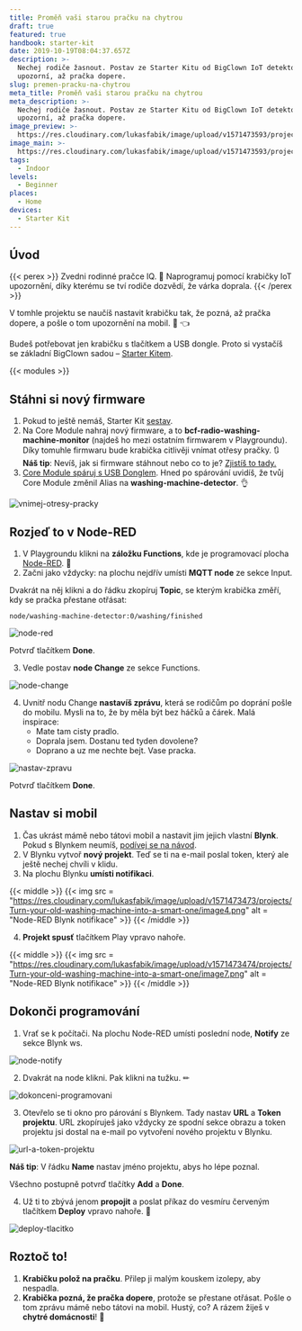 ```yaml
---
title: Proměň vaši starou pračku na chytrou
draft: true
featured: true
handbook: starter-kit
date: 2019-10-19T08:04:37.657Z
description: >-
  Nechej rodiče žasnout. Postav ze Starter Kitu od BigClown IoT detektor, který
  upozorní, až pračka dopere.
slug: premen-pracku-na-chytrou
meta_title: Proměň vaši starou pračku na chytrou
meta_description: >-
  Nechej rodiče žasnout. Postav ze Starter Kitu od BigClown IoT detektor, který
  upozorní, až pračka dopere.
image_preview: >-
  https://res.cloudinary.com/lukasfabik/image/upload/v1571473593/projects/Turn-your-old-washing-machine-into-a-smart-one/6-ilustrace-ochytri-pracku.png
image_main: >-
  https://res.cloudinary.com/lukasfabik/image/upload/v1571473593/projects/Turn-your-old-washing-machine-into-a-smart-one/6-ilustrace-ochytri-pracku.png
tags:
  - Indoor
levels:
  - Beginner
places:
  - Home
devices:
  - Starter Kit
---
```

## Úvod

{{< perex >}}
Zvedni rodinné pračce IQ. 🤖 Naprogramuj pomocí krabičky IoT upozornění, díky kterému se tví rodiče dozvědí, že várka doprala.
{{< /perex >}}

V tomhle projektu se naučíš nastavit krabičku tak, že pozná, až pračka dopere, a pošle o tom upozornění na mobil. 📱 👈 

Budeš potřebovat jen krabičku s tlačítkem a USB dongle. Proto si vystačíš se základní BigClown sadou – [Starter Kitem](https://shop.bigclown.com/starter-kit/).

{{< modules >}}

## Stáhni si nový firmware

1. Pokud to ještě nemáš, Starter Kit [sestav](https://www.bigclown.com/cs/handbook/?utm_source=handbook&utm_medium=print&utm_campaign=starter-kit-handbook&utm_content=cz). 
2. Na Core Module nahraj nový firmware, a to **bcf-radio-washing-machine-monitor** (najdeš ho mezi ostatním firmwarem v Playgroundu). Díky tomuhle firmwaru bude krabička citlivěji vnímat otřesy pračky. 🔃
   **Náš tip**: Nevíš, jak si firmware stáhnout nebo co to je? [Zjistíš to tady.](https://www.bigclown.com/cs/academy/jak-nahrat-firmware/?utm_source=handbook&utm_medium=print&utm_campaign=starter-kit-handbook&utm_content=cz) 
3. [Core Module spáruj s USB Donglem](https://www.bigclown.com/cs/academy/jak-sparovat-kit/). Hned po spárování uvidíš, že tvůj Core Module změnil Alias na **washing-machine-detector**. 👌 

![vnimej-otresy-pracky](https://res.cloudinary.com/lukasfabik/image/upload/v1571473473/projects/Turn-your-old-washing-machine-into-a-smart-one/image1.png)

## **Rozjeď to v Node-RED**

1. V Playgroundu klikni na **záložku Functions**, kde je programovací plocha [Node-RED](https://www.bigclown.com/cs/academy/co-je-node-red/). 🤖
2. Začni jako vždycky: na plochu nejdřív umísti **MQTT node** ze sekce Input.

Dvakrát na něj klikni a do řádku zkopíruj **Topic**, se kterým krabička změří, kdy se pračka přestane otřásat: 

```
node/washing-machine-detector:0/washing/finished
```

![node-red](https://res.cloudinary.com/lukasfabik/image/upload/v1571473473/projects/Turn-your-old-washing-machine-into-a-smart-one/image3.png)

Potvrď tlačítkem **Done**.

3. Vedle postav **node Change** ze sekce Functions.

![node-change](https://res.cloudinary.com/lukasfabik/image/upload/v1571473473/projects/Turn-your-old-washing-machine-into-a-smart-one/image2.png)

4. Uvnitř nodu Change **nastavíš zprávu**, která se rodičům po doprání pošle do mobilu. Mysli na to, že by měla být bez háčků a čárek.
   Malá inspirace:
   * Mate tam cisty pradlo.
   * Doprala jsem. Dostanu ted tyden dovolene?
   * Doprano a uz me nechte bejt. Vase pracka.

![nastav-zpravu](https://res.cloudinary.com/lukasfabik/image/upload/v1571473473/projects/Turn-your-old-washing-machine-into-a-smart-one/image5.png)

Potvrď tlačítkem **Done**.

## Nastav si mobil

1. Čas ukrást mámě nebo tátovi mobil a nastavit jim jejich vlastní **Blynk**. Pokud s Blynkem neumíš, [podívej se na návod](https://www.bigclown.com/cs/academy/jak-pripojit-blynk/).
2. V Blynku vytvoř **nový projekt**. Teď se ti na e-mail poslal token, který ale ještě nechej chvíli v klidu.
3. Na plochu Blynku **umísti notifikaci**.

{{< middle >}}
{{< img src = "https://res.cloudinary.com/lukasfabik/image/upload/v1571473473/projects/Turn-your-old-washing-machine-into-a-smart-one/image4.png" alt = "Node-RED Blynk notifikace" >}}
{{< /middle >}}

4. **Projekt spusť** tlačítkem Play vpravo nahoře.

{{< middle >}}
{{< img src = "https://res.cloudinary.com/lukasfabik/image/upload/v1571473474/projects/Turn-your-old-washing-machine-into-a-smart-one/image7.png" alt = "Node-RED Blynk notifikace" >}}
{{< /middle >}}

## Dokonči programování

1. Vrať se k počítači. Na plochu Node-RED umísti poslední node, **Notify** ze sekce Blynk ws. 

![node-notify](https://res.cloudinary.com/lukasfabik/image/upload/v1571473473/projects/Turn-your-old-washing-machine-into-a-smart-one/image6.png)

2. Dvakrát na node klikni. Pak klikni na tužku. ✏

![dokonceni-programovani](https://res.cloudinary.com/lukasfabik/image/upload/v1571473474/projects/Turn-your-old-washing-machine-into-a-smart-one/image9.png)

3. Otevřelo se ti okno pro párování s Blynkem. Tady nastav **URL** a **Token** **projektu**. URL zkopíruješ jako vždycky ze spodní sekce obrazu a token projektu jsi dostal na e-mail po vytvoření nového projektu v Blynku.

![url-a-token-projektu](https://res.cloudinary.com/lukasfabik/image/upload/v1571473474/projects/Turn-your-old-washing-machine-into-a-smart-one/image8.png)

**Náš tip**: V řádku **Name** nastav jméno projektu, abys ho lépe poznal.

Všechno postupně potvrď tlačítky **Add** a **Done**.

4. Už ti to zbývá jenom **propojit** a poslat příkaz do vesmíru červeným tlačítkem **Deploy** vpravo nahoře. 👏

![deploy-tlacitko](https://res.cloudinary.com/lukasfabik/image/upload/v1571473474/projects/Turn-your-old-washing-machine-into-a-smart-one/image10.png)

## Roztoč to!

1. **Krabičku polož na pračku**. Přilep ji malým kouskem izolepy, aby nespadla.
2. **Krabička pozná, že pračka dopere**, protože se přestane otřásat. Pošle o tom zprávu mámě nebo tátovi na mobil. 
   Hustý, co? A rázem žiješ v **chytré domácnosti**! 🤡
